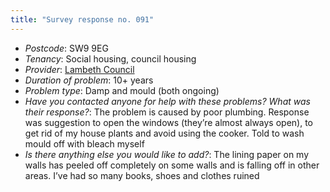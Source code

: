 ```yaml
---
title: "Survey response no. 091"
---
```


- *Postcode*: SW9 9EG  
- *Tenancy*: Social housing, council housing  
- *Provider*: [Lambeth Council](providers/Lambeth) 
- *Duration of problem*: 10+ years  
- *Problem type*: Damp and mould (both ongoing)  
- *Have you contacted anyone for help with these problems? What was their response?*: The problem is caused by poor plumbing. Response was suggestion to open the windows (they’re almost always open), to get rid of my house plants and avoid using the cooker. Told to wash mould off with bleach myself 
- *Is there anything else you would like to add?*: The lining paper on my walls has peeled off completely on some walls and is falling off in other areas. I’ve had so many books, shoes and clothes ruined 